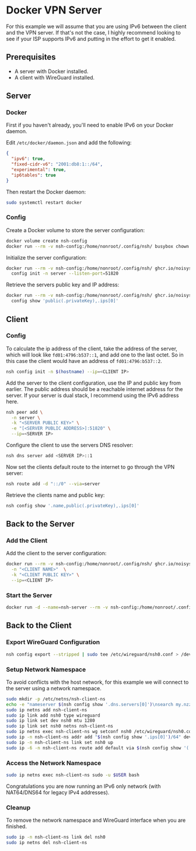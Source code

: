 # Docker VPN Server

For this example we will assume that you are using IPv6 between the client and
the VPN server. If that's not the case, I highly recommend looking to see if 
your ISP supports IPv6 and putting in the effort to get it enabled.

## Prerequisites

* A server with Docker installed.
* A client with WireGuard installed.

## Server

### Docker

First if you haven't already, you'll need to enable IPv6 on your Docker daemon.

Edit `/etc/docker/daemon.json` and add the following:

```json
{
  "ipv6": true,
  "fixed-cidr-v6": "2001:db8:1::/64",
  "experimental": true,
  "ip6tables": true
}
```

Then restart the Docker daemon:

```sh
sudo systemctl restart docker
```

### Config

Create a Docker volume to store the server configuration:

```sh
docker volume create nsh-config
docker run --rm -v nsh-config:/home/nonroot/.config/nsh/ busybox chown -R 65532:65532 /home/nonroot/.config/nsh/
```

Initialize the server configuration:

```sh
docker run --rm -v nsh-config:/home/nonroot/.config/nsh/ ghcr.io/noisysockets/nsh:latest \
  config init -n server --listen-port=51820
```

Retrieve the servers public key and IP address:

```sh
docker run --rm -v nsh-config:/home/nonroot/.config/nsh/ ghcr.io/noisysockets/nsh:latest \
  config show 'public(.privateKey),.ips[0]'
```

## Client

### Config

To calculate the ip address of the client, take the address of the server, which
will look like `fd01:4796:b537::1`, and add one to the last octet. So in this case
the client would have an address of `fd01:4796:b537::2`.

```sh
nsh config init -n $(hostname) --ip=<CLIENT IP>
```

Add the server to the client configuration, use the IP and public key from earlier.
The public address should be a reachable internet address for the server. If
your server is dual stack, I recommend using the IPv6 address here.

```sh
nsh peer add \
  -n server \
  -k "<SERVER PUBLIC KEY>" \
  -e "[<SERVER PUBLIC ADDRESS>]:51820" \
  --ip=<SERVER IP>
```

Configure the client to use the servers DNS resolver:
  
```sh
nsh dns server add <SERVER IP>::1
```

Now set the clients default route to the internet to go through the VPN server:

```sh
nsh route add -d "::/0" --via=server
```

Retrieve the clients name and public key:

```sh
nsh config show '.name,public(.privateKey),.ips[0]'
```

## Back to the Server

### Add the Client

Add the client to the server configuration:

```sh
docker run --rm -v nsh-config:/home/nonroot/.config/nsh/ ghcr.io/noisysockets/nsh:latest peer add \
  -n "<CLIENT NAME>"  \
  -k "<CLIENT PUBLIC KEY>" \
  --ip=<CLIENT IP>
```

### Start the Server

```sh
docker run -d --name=nsh-server --rm -v nsh-config:/home/nonroot/.config/nsh/ -p51820:51820/udp ghcr.io/noisysockets/nsh:latest up --enable-router --enable-dns
```

## Back to the Client

### Export WireGuard Configuration

```sh
nsh config export --stripped | sudo tee /etc/wireguard/nsh0.conf > /dev/null
```

### Setup Network Namespace

To avoid conflicts with the host network, for this example we will connect to
the server using a network namespace.

```sh
sudo mkdir -p /etc/netns/nsh-client-ns
echo -e "nameserver $(nsh config show '.dns.servers[0]')\nsearch my.nzzy.net.\n" | sudo tee /etc/netns/nsh-client-ns/resolv.conf > /dev/null
sudo ip netns add nsh-client-ns
sudo ip link add nsh0 type wireguard
sudo ip link set dev nsh0 mtu 1280
sudo ip link set nsh0 netns nsh-client-ns
sudo ip netns exec nsh-client-ns wg setconf nsh0 /etc/wireguard/nsh0.conf
sudo ip -n nsh-client-ns addr add "$(nsh config show '.ips[0]')/64" dev nsh0
sudo ip -n nsh-client-ns link set nsh0 up
sudo ip -6 -n nsh-client-ns route add default via $(nsh config show '(.peers[]|select(.name == "server")).ips[0]') dev nsh0
```

### Access the Network Namespace

```sh
sudo ip netns exec nsh-client-ns sudo -u $USER bash
```

Congratulations you are now running an IPv6 only network (with NAT64/DNS64 for legacy IPv4 addresses).

### Cleanup

To remove the network namespace and WireGuard interface when you are finished.

```sh
sudo ip -n nsh-client-ns link del nsh0
sudo ip netns del nsh-client-ns
```